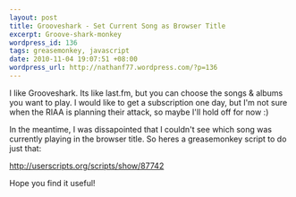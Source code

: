 ```yaml
--- 
layout: post
title: Grooveshark - Set Current Song as Browser Title
excerpt: Groove-shark-monkey
wordpress_id: 136
tags: greasemonkey, javascript
date: 2010-11-04 19:07:51 +08:00
wordpress_url: http://nathanf77.wordpress.com/?p=136
---
```

I like Grooveshark. Its like last.fm, but you can choose the songs &amp; albums you want to play. I would like to get a subscription one day, but I'm not sure when the RIAA is planning their attack, so maybe I'll hold off for now :)

In the meantime, I was dissapointed that I couldn't see which song was currently playing in the browser title. So heres a greasemonkey script to do just that:

<a href="http://userscripts.org/scripts/show/87742">http://userscripts.org/scripts/show/87742</a>

Hope you find it useful!

